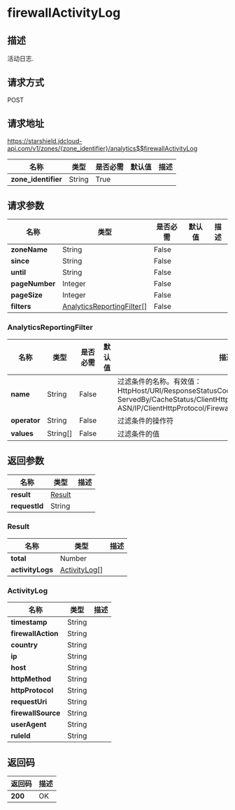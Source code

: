 # firewallActivityLog


## 描述
活动日志.

## 请求方式
POST

## 请求地址
https://starshield.jdcloud-api.com/v1/zones/{zone_identifier}/analytics$$firewallActivityLog

|名称|类型|是否必需|默认值|描述|
|---|---|---|---|---|
|**zone_identifier**|String|True| | |

## 请求参数
|名称|类型|是否必需|默认值|描述|
|---|---|---|---|---|
|**zoneName**|String|False| | |
|**since**|String|False| | |
|**until**|String|False| | |
|**pageNumber**|Integer|False| | |
|**pageSize**|Integer|False| | |
|**filters**|[AnalyticsReportingFilter[]](firewallActivityLog#analyticsreportingfilter)|False| | |

### <div id="analyticsreportingfilter">AnalyticsReportingFilter</div>
|名称|类型|是否必需|默认值|描述|
|---|---|---|---|---|
|**name**|String|False| |过滤条件的名称。有效值：<br>HttpHost/URI/ResponseStatusCode/ClientDeviceType/<br>ServedBy/CacheStatus/ClientHttpMethod/ResponseContentType/<br>ASN/IP/ClientHttpProtocol/FirewallSource/UserAgent<br>|
|**operator**|String|False| |过滤条件的操作符|
|**values**|String[]|False| |过滤条件的值|

## 返回参数
|名称|类型|描述|
|---|---|---|
|**result**|[Result](firewallActivityLog#result)| |
|**requestId**|String| |

### <div id="result">Result</div>
|名称|类型|描述|
|---|---|---|
|**total**|Number| |
|**activityLogs**|[ActivityLog[]](firewallActivityLog#activitylog)| |
### <div id="activitylog">ActivityLog</div>
|名称|类型|描述|
|---|---|---|
|**timestamp**|String| |
|**firewallAction**|String| |
|**country**|String| |
|**ip**|String| |
|**host**|String| |
|**httpMethod**|String| |
|**httpProtocol**|String| |
|**requestUri**|String| |
|**firewallSource**|String| |
|**userAgent**|String| |
|**ruleId**|String| |

## 返回码
|返回码|描述|
|---|---|
|**200**|OK|
